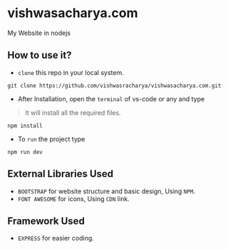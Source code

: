 # vishwasacharya.com
My Website in nodejs

## How to use it?
- `clone` this repo in your local system.
```
git clone https://github.com/vishwasracharya/vishwasacharya.com.git
```
- After Installation, open the `terminal` of vs-code or any and type
> It will install all the required files.
```
npm install
```
- To `run` the project type
```
npm run dev
```

## External Libraries Used
- `BOOTSTRAP` for website structure and basic design, Using `NPM`.
- `FONT AWESOME` for icons, Using `CDN` link.

## Framework Used
- `EXPRESS` for easier coding.
